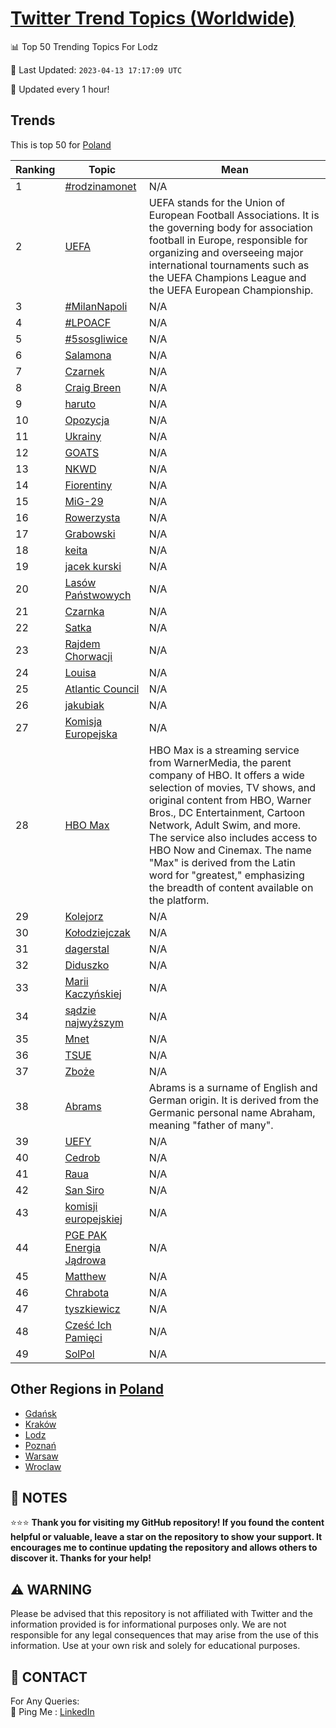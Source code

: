 [Twitter Trend Topics (Worldwide)](https://github.com/ErcinDedeoglu/Twitter-Trend-Topics)
==========


📊 Top 50 Trending Topics For Lodz

📆 Last Updated: `2023-04-13 17:17:09 UTC`

🔧 Updated every 1 hour!


## Trends

This is top 50 for [Poland](</Poland>)

| Ranking | Topic | Mean |
| ------- | ------------ | ------------ |
| 1 | [#rodzinamonet](http://twitter.com/search?q=%23rodzinamonet) | N/A |
| 2 | [UEFA](http://twitter.com/search?q=UEFA) | UEFA stands for the Union of European Football Associations. It is the governing body for association football in Europe, responsible for organizing and overseeing major international tournaments such as the UEFA Champions League and the UEFA European Championship. |
| 3 | [#MilanNapoli](http://twitter.com/search?q=%23MilanNapoli) | N/A |
| 4 | [#LPOACF](http://twitter.com/search?q=%23LPOACF) | N/A |
| 5 | [#5sosgliwice](http://twitter.com/search?q=%235sosgliwice) | N/A |
| 6 | [Salamona](http://twitter.com/search?q=Salamona) | N/A |
| 7 | [Czarnek](http://twitter.com/search?q=Czarnek) | N/A |
| 8 | [Craig Breen](http://twitter.com/search?q=Craig+Breen) | N/A |
| 9 | [haruto](http://twitter.com/search?q=haruto) | N/A |
| 10 | [Opozycja](http://twitter.com/search?q=Opozycja) | N/A |
| 11 | [Ukrainy](http://twitter.com/search?q=Ukrainy) | N/A |
| 12 | [GOATS](http://twitter.com/search?q=GOATS) | N/A |
| 13 | [NKWD](http://twitter.com/search?q=NKWD) | N/A |
| 14 | [Fiorentiny](http://twitter.com/search?q=Fiorentiny) | N/A |
| 15 | [MiG-29](http://twitter.com/search?q=MiG-29) | N/A |
| 16 | [Rowerzysta](http://twitter.com/search?q=Rowerzysta) | N/A |
| 17 | [Grabowski](http://twitter.com/search?q=Grabowski) | N/A |
| 18 | [keita](http://twitter.com/search?q=keita) | N/A |
| 19 | [jacek kurski](http://twitter.com/search?q=jacek+kurski) | N/A |
| 20 | [Lasów Państwowych](http://twitter.com/search?q=Las%c3%b3w+Pa%c5%84stwowych) | N/A |
| 21 | [Czarnka](http://twitter.com/search?q=Czarnka) | N/A |
| 22 | [Satka](http://twitter.com/search?q=Satka) | N/A |
| 23 | [Rajdem Chorwacji](http://twitter.com/search?q=Rajdem+Chorwacji) | N/A |
| 24 | [Louisa](http://twitter.com/search?q=Louisa) | N/A |
| 25 | [Atlantic Council](http://twitter.com/search?q=Atlantic+Council) | N/A |
| 26 | [jakubiak](http://twitter.com/search?q=jakubiak) | N/A |
| 27 | [Komisja Europejska](http://twitter.com/search?q=Komisja+Europejska) | N/A |
| 28 | [HBO Max](http://twitter.com/search?q=HBO+Max) | HBO Max is a streaming service from WarnerMedia, the parent company of HBO. It offers a wide selection of movies, TV shows, and original content from HBO, Warner Bros., DC Entertainment, Cartoon Network, Adult Swim, and more. The service also includes access to HBO Now and Cinemax. The name "Max" is derived from the Latin word for "greatest," emphasizing the breadth of content available on the platform. |
| 29 | [Kolejorz](http://twitter.com/search?q=Kolejorz) | N/A |
| 30 | [Kołodziejczak](http://twitter.com/search?q=Ko%c5%82odziejczak) | N/A |
| 31 | [dagerstal](http://twitter.com/search?q=dagerstal) | N/A |
| 32 | [Diduszko](http://twitter.com/search?q=Diduszko) | N/A |
| 33 | [Marii Kaczyńskiej](http://twitter.com/search?q=Marii+Kaczy%c5%84skiej) | N/A |
| 34 | [sądzie najwyższym](http://twitter.com/search?q=s%c4%85dzie+najwy%c5%bcszym) | N/A |
| 35 | [Mnet](http://twitter.com/search?q=Mnet) | N/A |
| 36 | [TSUE](http://twitter.com/search?q=TSUE) | N/A |
| 37 | [Zboże](http://twitter.com/search?q=Zbo%c5%bce) | N/A |
| 38 | [Abrams](http://twitter.com/search?q=Abrams) | Abrams is a surname of English and German origin. It is derived from the Germanic personal name Abraham, meaning "father of many". |
| 39 | [UEFY](http://twitter.com/search?q=UEFY) | N/A |
| 40 | [Cedrob](http://twitter.com/search?q=Cedrob) | N/A |
| 41 | [Raua](http://twitter.com/search?q=Raua) | N/A |
| 42 | [San Siro](http://twitter.com/search?q=San+Siro) | N/A |
| 43 | [komisji europejskiej](http://twitter.com/search?q=komisji+europejskiej) | N/A |
| 44 | [PGE PAK Energia Jądrowa](http://twitter.com/search?q=PGE+PAK+Energia+J%c4%85drowa) | N/A |
| 45 | [Matthew](http://twitter.com/search?q=Matthew) | N/A |
| 46 | [Chrabota](http://twitter.com/search?q=Chrabota) | N/A |
| 47 | [tyszkiewicz](http://twitter.com/search?q=tyszkiewicz) | N/A |
| 48 | [Cześć Ich Pamięci](http://twitter.com/search?q=Cze%c5%9b%c4%87+Ich+Pami%c4%99ci) | N/A |
| 49 | [SolPol](http://twitter.com/search?q=SolPol) | N/A |



## Other Regions in [Poland](</Poland>)

* [Gdańsk](</Poland/Gdańsk.md>)
* [Kraków](</Poland/Kraków.md>)
* [Lodz](</Poland/Lodz.md>)
* [Poznań](</Poland/Poznań.md>)
* [Warsaw](</Poland/Warsaw.md>)
* [Wroclaw](</Poland/Wroclaw.md>)



## 📝 NOTES

⭐⭐⭐ **Thank you for visiting my GitHub repository! If you found the content helpful or valuable, leave a star on the repository to show your support. It encourages me to continue updating the repository and allows others to discover it. Thanks for your help!**


## ⚠️ WARNING

Please be advised that this repository is not affiliated with Twitter and the information provided is for informational purposes only. We are not responsible for any legal consequences that may arise from the use of this information. Use at your own risk and solely for educational purposes.


## 📨 CONTACT

 For Any Queries:  
            🏓 Ping Me : [LinkedIn](https://www.linkedin.com/in/ercindedeoglu/)
